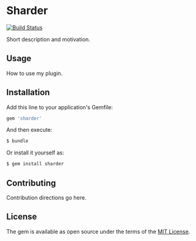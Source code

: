 # Sharder

[![Build Status](https://travis-ci.org/PlayerData/sharder.svg?branch=master)](https://travis-ci.org/PlayerData/sharder)

Short description and motivation.

## Usage
How to use my plugin.

## Installation
Add this line to your application's Gemfile:

```ruby
gem 'sharder'
```

And then execute:
```bash
$ bundle
```

Or install it yourself as:
```bash
$ gem install sharder
```

## Contributing
Contribution directions go here.

## License
The gem is available as open source under the terms of the [MIT License](http://opensource.org/licenses/MIT).
